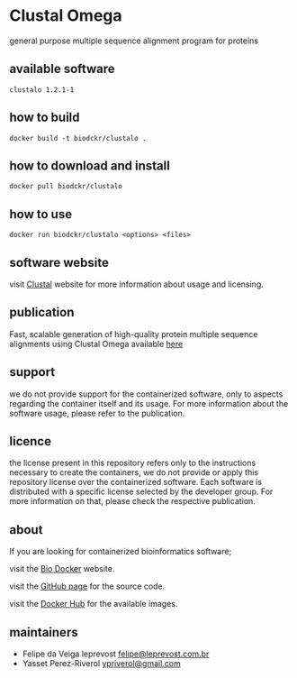 Clustal Omega
=====
general purpose multiple sequence alignment program for proteins


available software
--------
`clustalo 1.2.1-1`


how to build
------------
`docker build -t biodckr/clustalo .`


how to download and install
---------------------------
`docker pull biodckr/clustalo`


how to use
------------
`docker run biodckr/clustalo <options> <files>`


software website
----------------
visit [Clustal](http://www.clustal.org/omega/) website for more information about usage and licensing.


publication
-----------
Fast, scalable generation of high-quality protein multiple sequence alignments using Clustal Omega
available [here](http://www.ncbi.nlm.nih.gov/pmc/articles/PMC3261699/)


support
-------
we do not provide support for the containerized software, only to aspects regarding the container itself
and its usage. For more information about the software usage, please refer to the publication.


licence
-------
the license present in this repository refers only to the instructions necessary to create the containers, we do not provide or apply this repository license over the containerized software. Each software is distributed with a specific license selected by the developer group. For more information on that, please check the respective publication.


about
-----
If you are looking for containerized bioinformatics software;

visit the [Bio Docker](http://biodocker.github.io "Bio Docker") website.

visit the [GitHub page](https://github.com/BioDocker/) for the source code.

visit the [Docker Hub](https://registry.hub.docker.com/repos/biodckr/) for the available images.


maintainers
-----------
* Felipe da Veiga leprevost <felipe@leprevost.com.br>
* Yasset Perez-Riverol <ypriverol@gmail.com>
